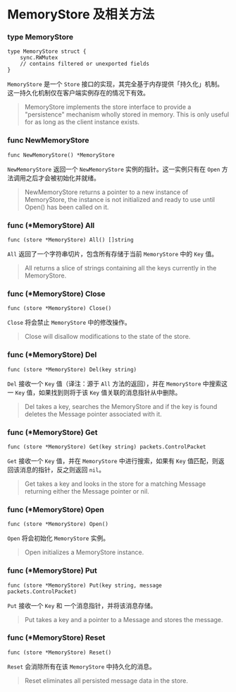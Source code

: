 # MemoryStore 及相关方法

### type MemoryStore

```
type MemoryStore struct {
    sync.RWMutex
    // contains filtered or unexported fields
}
```

`MemoryStore` 是一个 `Store` 接口的实现，其完全基于内存提供「持久化」机制。这一持久化机制仅在客户端实例存在的情况下有效。

> MemoryStore implements the store interface to provide a "persistence" mechanism wholly stored in memory. This is only useful for as long as the client instance exists.

### func NewMemoryStore

```
func NewMemoryStore() *MemoryStore
```

`NewMemoryStore` 返回一个 `NewMemoryStore` 实例的指针。这一实例只有在 `Open` 方法调用之后才会被初始化并就绪。

> NewMemoryStore returns a pointer to a new instance of MemoryStore, the instance is not initialized and ready to use until Open\(\) has been called on it.

### func \(\*MemoryStore\) All

```
func (store *MemoryStore) All() []string
```

`All` 返回了一个字符串切片，包含所有存储于当前 `MemoryStore` 中的 `Key` 值。

> All returns a slice of strings containing all the keys currently in the MemoryStore.

### func \(\*MemoryStore\) Close

```
func (store *MemoryStore) Close()
```

`Close` 将会禁止 `MemoryStore` 中的修改操作。

> Close will disallow modifications to the state of the store.

### func \(\*MemoryStore\) Del

```
func (store *MemoryStore) Del(key string)
```

`Del` 接收一个 `Key` 值（译注：源于 `All` 方法的返回），并在 `MemoryStore` 中搜索这一 `Key` 值，如果找到则将于该 `Key` 值关联的消息指针从中删除。

> Del takes a key, searches the MemoryStore and if the key is found deletes the Message pointer associated with it.

### func \(\*MemoryStore\) Get

```
func (store *MemoryStore) Get(key string) packets.ControlPacket
```

`Get` 接收一个 `Key` 值，并在 `MemoryStore` 中进行搜索，如果有 `Key` 值匹配，则返回该消息的指针，反之则返回 `nil`。

> Get takes a key and looks in the store for a matching Message returning either the Message pointer or nil.

### func \(\*MemoryStore\) Open

```
func (store *MemoryStore) Open()
```

`Open` 将会初始化 `MemoryStore` 实例。

> Open initializes a MemoryStore instance.

### func \(\*MemoryStore\) Put

```
func (store *MemoryStore) Put(key string, message packets.ControlPacket)
```

`Put` 接收一个 `Key` 和 一个消息指针，并将该消息存储。

> Put takes a key and a pointer to a Message and stores the message.

### func \(\*MemoryStore\) Reset

```
func (store *MemoryStore) Reset()
```

`Reset` 会消除所有在该 `MemoryStore` 中持久化的消息。

> Reset eliminates all persisted message data in the store.



